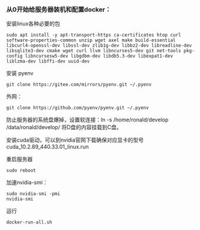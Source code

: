### 从0开始给服务器装机和配置docker：


安装linux各种必要的包

    sudo apt install -y apt-transport-https ca-certificates htop curl software-properties-common unzip wget axel make build-essential libcurl4-openssl-dev libssl-dev zlib1g-dev libbz2-dev libreadline-dev libsqlite3-dev cmake wget curl llvm libncurses5-dev git net-tools pkg-config libncursesw5-dev libgdbm-dev libdb5.3-dev libexpat1-dev liblzma-dev libffi-dev uuid-dev

安装 pyenv

	git clone https://gitee.com/mirrors/pyenv.git ~/.pyenv

外网：

	git clone https://github.com/pyenv/pyenv.git ~/.pyenv

防止服务器的系统盘爆掉，设置软连接：ln -s /home/ronald/develop /data/ronald/develop/ 将D盘的内容挂载到C盘。

安装cuda驱动，可以到nvidia官网下载确保对应显卡的型号
cuda_10.2.89_440.33.01_linux.run

重启服务器

	sudo reboot

加速nvidia-smi：

	sudo nvidia-smi -pmi
	nvidia-smi

运行

	docker-run-all.sh
